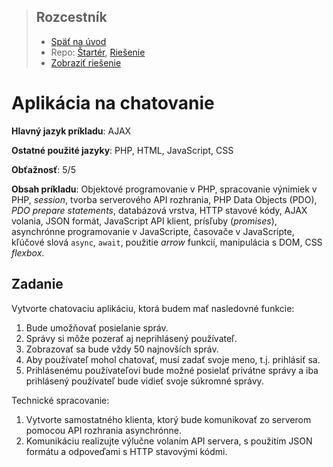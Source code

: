 <div class="hidden">

> ## Rozcestník
> - [Späť na úvod](../../README.md)
> - Repo: [Štartér](/../../tree/main/ajax/chat), [Riešenie](/../../tree/solution/ajax/chat)
> - [Zobraziť riešenie](riesenie.md)
</div>

# Aplikácia na chatovanie
<div class="info"> 

**Hlavný jazyk príkladu**: AJAX

**Ostatné použité jazyky**: PHP, HTML, JavaScript, CSS

**Obťažnosť**: 5/5

**Obsah príkladu**: Objektové programovanie v PHP, spracovanie výnimiek v PHP, *session*, tvorba serverového API rozhrania, PHP Data Objects (PDO), *PDO prepare statements*, databázová vrstva, HTTP stavové kódy, AJAX volania, JSON formát, JavaScript API klient, prísľuby (*promises*), asynchrónne programovanie v JavaScripte, časovače v&nbsp;JavaScripte, kľúčové slová `async`, `await`, použitie *arrow* funkcií, manipulácia s DOM, CSS *flexbox*.
</div>

## Zadanie

Vytvorte chatovaciu aplikáciu, ktorá budem mať nasledovné funkcie:

1. Bude umožňovať posielanie správ.
1. Správy si môže pozerať aj neprihlásený používateľ. 
1. Zobrazovať sa bude vždy 50 najnovších správ.
1. Aby používateľ mohol chatovať, musí zadať svoje meno, t.j. prihlásiť sa.
1. Prihlásenému používateľovi bude možné posielať privátne správy a iba prihlásený používateľ bude vidieť svoje súkromné správy.

Technické spracovanie:

1. Vytvorte samostatného klienta, ktorý bude komunikovať zo serverom pomocou API rozhrania asynchrónne.
1. Komunikáciu realizujte výlučne volaním API servera, s použitím JSON formátu a odpoveďami s HTTP stavovými kódmi.